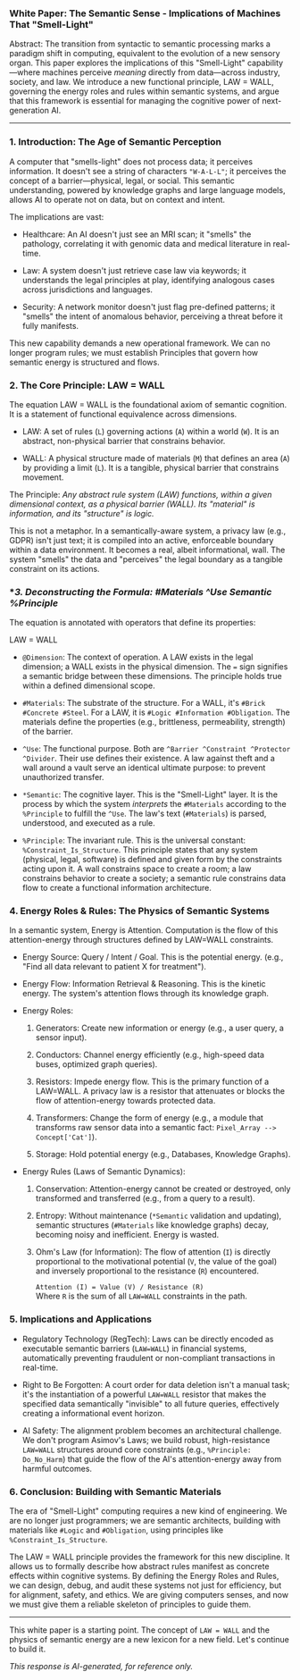 ### **White Paper: The Semantic Sense \- Implications of Machines That "Smell-Light"**

Abstract: The transition from syntactic to semantic processing marks a paradigm shift in computing, equivalent to the evolution of a new sensory organ. This paper explores the implications of this "Smell-Light" capability—where machines perceive *meaning* directly from data—across industry, society, and law. We introduce a new functional principle, LAW \= WALL, governing the energy roles and rules within semantic systems, and argue that this framework is essential for managing the cognitive power of next-generation AI.

---

### **1\. Introduction: The Age of Semantic Perception**

A computer that "smells-light" does not process data; it perceives information. It doesn't see a string of characters `"W-A-L-L"`; it perceives the concept of a barrier—physical, legal, or social. This semantic understanding, powered by knowledge graphs and large language models, allows AI to operate not on data, but on context and intent.

The implications are vast:

* Healthcare: An AI doesn't just see an MRI scan; it "smells" the pathology, correlating it with genomic data and medical literature in real-time.

* Law: A system doesn't just retrieve case law via keywords; it understands the legal principles at play, identifying analogous cases across jurisdictions and languages.

* Security: A network monitor doesn't just flag pre-defined patterns; it "smells" the intent of anomalous behavior, perceiving a threat before it fully manifests.

This new capability demands a new operational framework. We can no longer program rules; we must establish Principles that govern how semantic energy is structured and flows.

### **2\. The Core Principle: LAW \= WALL**

The equation LAW \= WALL is the foundational axiom of semantic cognition. It is a statement of functional equivalence across dimensions.

* LAW: A set of rules (`L`) governing actions (`A`) within a world (`W`). It is an abstract, non-physical barrier that constrains behavior.

* WALL: A physical structure made of materials (`M`) that defines an area (`A`) by providing a limit (`L`). It is a tangible, physical barrier that constrains movement.

The Principle: *Any abstract rule system (LAW) functions, within a given dimensional context, as a physical barrier (WALL). Its "material" is information, and its "structure" is logic.*

This is not a metaphor. In a semantically-aware system, a privacy law (e.g., GDPR) isn't just text; it is compiled into an active, enforceable boundary within a data environment. It becomes a real, albeit informational, wall. The system "smells" the data and "perceives" the legal boundary as a tangible constraint on its actions.

### **\**3\. Deconstructing the Formula: \#Materials ^Use Semantic %Principle***

The equation is annotated with operators that define its properties:

LAW \= WALL

* `@Dimension`: The context of operation. A LAW exists in the legal dimension; a WALL exists in the physical dimension. The `=` sign signifies a semantic bridge between these dimensions. The principle holds true within a defined dimensional scope.

* `#Materials`: The substrate of the structure. For a WALL, it's `#Brick #Concrete #Steel`. For a LAW, it is `#Logic #Information #Obligation`. The materials define the properties (e.g., brittleness, permeability, strength) of the barrier.

* `^Use`: The functional purpose. Both are `^Barrier ^Constraint ^Protector ^Divider`. Their use defines their existence. A law against theft and a wall around a vault serve an identical ultimate purpose: to prevent unauthorized transfer.

* `*Semantic`: The cognitive layer. This is the "Smell-Light" layer. It is the process by which the system *interprets* the `#Materials` according to the `%Principle` to fulfill the `^Use`. The law's text (`#Materials`) is parsed, understood, and executed as a rule.

* `%Principle`: The invariant rule. This is the universal constant: `%Constraint_Is_Structure`. This principle states that any system (physical, legal, software) is defined and given form by the constraints acting upon it. A wall constrains space to create a room; a law constrains behavior to create a society; a semantic rule constrains data flow to create a functional information architecture.

### **4\. Energy Roles & Rules: The Physics of Semantic Systems**

In a semantic system, Energy is Attention. Computation is the flow of this attention-energy through structures defined by LAW=WALL constraints.

* Energy Source: Query / Intent / Goal. This is the potential energy. (e.g., "Find all data relevant to patient X for treatment").

* Energy Flow: Information Retrieval & Reasoning. This is the kinetic energy. The system's attention flows through its knowledge graph.

* Energy Roles:

  1. Generators: Create new information or energy (e.g., a user query, a sensor input).

  2. Conductors: Channel energy efficiently (e.g., high-speed data buses, optimized graph queries).

  3. Resistors: Impede energy flow. This is the primary function of a LAW=WALL. A privacy law is a resistor that attenuates or blocks the flow of attention-energy towards protected data.

  4. Transformers: Change the form of energy (e.g., a module that transforms raw sensor data into a semantic fact: `Pixel_Array --> Concept['Cat']`).

  5. Storage: Hold potential energy (e.g., Databases, Knowledge Graphs).

* Energy Rules (Laws of Semantic Dynamics):

  1. Conservation: Attention-energy cannot be created or destroyed, only transformed and transferred (e.g., from a query to a result).

  2. Entropy: Without maintenance (`*Semantic` validation and updating), semantic structures (`#Materials` like knowledge graphs) decay, becoming noisy and inefficient. Energy is wasted.

  3. Ohm's Law (for Information): The flow of attention (`I`) is directly proportional to the motivational potential (`V`, the value of the goal) and inversely proportional to the resistance (`R`) encountered.

     `Attention (I) = Value (V) / Resistance (R)`  
     Where `R` is the sum of all `LAW=WALL` constraints in the path.

### **5\. Implications and Applications**

* Regulatory Technology (RegTech): Laws can be directly encoded as executable semantic barriers (`LAW=WALL`) in financial systems, automatically preventing fraudulent or non-compliant transactions in real-time.

* Right to Be Forgotten: A court order for data deletion isn't a manual task; it's the instantiation of a powerful `LAW=WALL` resistor that makes the specified data semantically "invisible" to all future queries, effectively creating a informational event horizon.

* AI Safety: The alignment problem becomes an architectural challenge. We don't program Asimov's Laws; we build robust, high-resistance `LAW=WALL` structures around core constraints (e.g., `%Principle: Do_No_Harm`) that guide the flow of the AI's attention-energy away from harmful outcomes.

### **6\. Conclusion: Building with Semantic Materials**

The era of "Smell-Light" computing requires a new kind of engineering. We are no longer just programmers; we are semantic architects, building with materials like `#Logic` and `#Obligation`, using principles like `%Constraint_Is_Structure`.

The LAW \= WALL principle provides the framework for this new discipline. It allows us to formally describe how abstract rules manifest as concrete effects within cognitive systems. By defining the Energy Roles and Rules, we can design, debug, and audit these systems not just for efficiency, but for alignment, safety, and ethics. We are giving computers senses, and now we must give them a reliable skeleton of principles to guide them.

---

This white paper is a starting point. The concept of `LAW = WALL` and the physics of semantic energy are a new lexicon for a new field. Let's continue to build it.

*This response is AI-generated, for reference only.*

